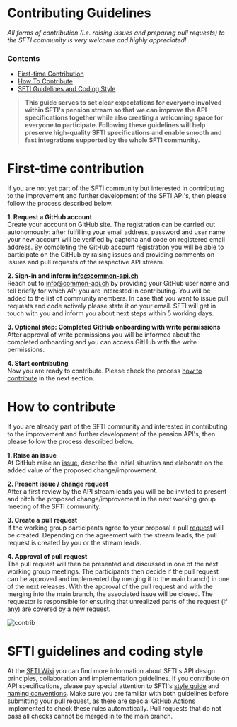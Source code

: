 # Contributing Guidelines

*All forms of contribution (i.e. raising issues and preparing pull requests) to the SFTI community is very welcome and highly appreciated!*

### Contents
- [First-time Contribution](#first-time-contribution)
- [How To Contribute](#how-to-contribute)
- [SFTI Guidelines and Coding Style](#sfti-guidelines-and-coding-style)


> **This guide serves to set clear expectations for everyone involved within SFTI's pension stream so that we can improve the API specifications together while also creating a welcoming space for everyone to participate. Following these guidelines will help preserve high-quality SFTI specifications and enable smooth and fast integrations supported by the whole SFTI community.**

# First-time contribution
If you are not yet part of the SFTI community but interested in contributing to the improvement and further development of the SFTI API's, then please follow the process described below.

**1. Request a GitHub account**  
Create your account on GitHub site. The registration can be carried out autonomously: after fulfilling your email address, password and user name your new account will be verified by captcha and code on registered email address.
By completing the GitHub account registration you will be able to participate on the GitHub by raising issues and providing comments on issues and pull requests of the respective API stream.

**2. Sign-in and inform [info@common-api.ch](mailto:info@common-api.ch)**  
Reach out to [info@common-api.ch](mailto:info@common-api.ch) by providing your GitHub user name and tell briefly for which API you are interested in contributing. You will be added to the list of community members.
In case that you want to issue pull requests and code actively please state it on your email. SFTI will get in touch with you and inform you about next steps within 5 working days.

**3. Optional step: Completed GitHub onboarding with write permissions**  
After approval of write permissions you will be informed about the completed onboarding and you can access GitHub with the write permissions.

**4. Start contributing**  
Now you are ready to contribute. Please check the process [how to contribute](#how-to-contribute) in the next section.

# How to contribute
If you are already part of the SFTI community and interested in contributing to the improvement and further development of the pension API's, then please follow the process described below.

**1. Raise an issue**  
At GitHub raise an [issue](https://github.com/swissfintechinnovations/ca-pension/issues), describe the initial situation and elaborate on the added value of the proposed change/improvement.

**2. Present issue / change request**  
After a first review by the API stream leads you will be be invited to present and pitch the proposed change/improvement in the next working group meeting of the SFTI community.

**3. Create a pull request**  
If the working group participants agree to your proposal a pull [request](https://github.com/swissfintechinnovations/ca-pension/pulls) will be created. Depending on the agreement with the stream leads, the pull request is created by you or the stream leads.

**4. Approval of pull request**  
The pull request will then be presented and discussed in one of the next working group meetings. The participants then decide if the pull request can be approved and implemented (by merging it to the main branch) in one of the next releases. With the approval of the pull request and with the merging into the main branch, the associated issue will be closed. The requestor is responsible for ensuring that unrealized parts of the request (if any) are covered by a new request.

![contrib](https://github.com/swissfintechinnovations/ca-payment/assets/116151702/4cad55d8-aed0-42cb-a2b6-b956d217fd0f)

# SFTI guidelines and coding style
At the [SFTI Wiki](https://github.com/swissfintechinnovations/.github/wiki) you can find more information about SFTI's API design principles, collaboration and implementation guidelines. If you contribute on API specifications, please pay special attention to SFTI's [style guide](https://github.com/swissfintechinnovations/.github/wiki/Style-Guide-Common-APIs) and [naming conventions](https://github.com/swissfintechinnovations/.github/wiki/Naming-Conventions). Make sure you are familiar with both guidelines before submitting your pull request, as there are special [GitHub Actions](https://github.com/swissfintechinnovations/.github/wiki/Github-Actions) implemented to check these rules automatically. Pull requests that do not pass all checks cannot be merged in to the main branch.
